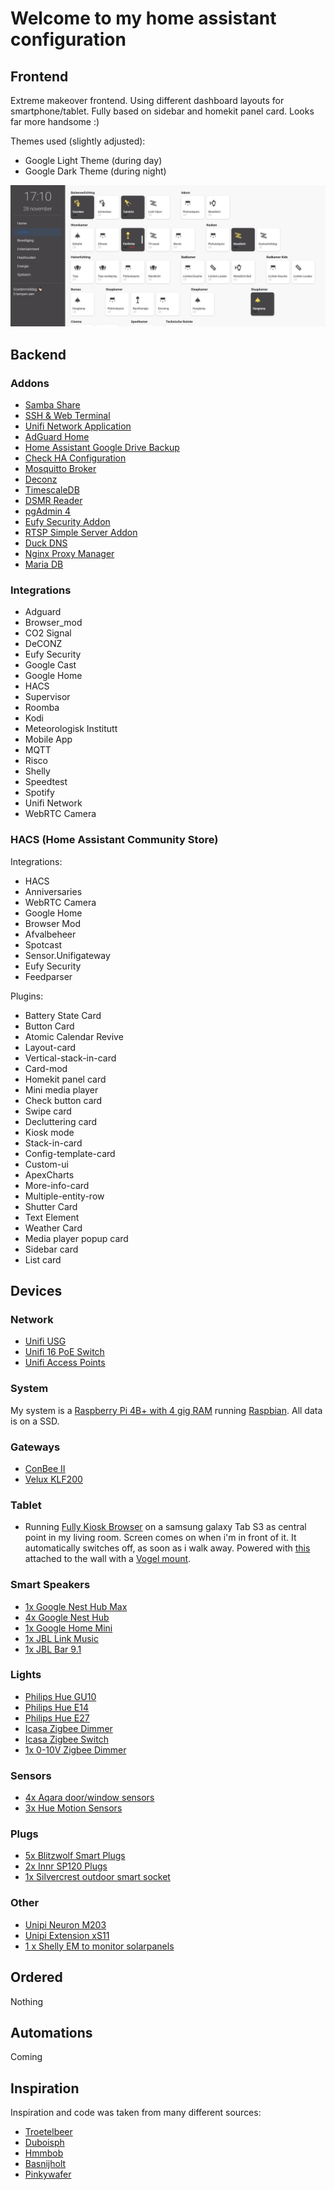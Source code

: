 # Welcome to my home assistant configuration #



## Frontend ##

Extreme makeover frontend. Using different dashboard layouts for smartphone/tablet.
Fully based on sidebar and homekit panel card. Looks far more handsome :)



Themes used (slightly adjusted):
- Google Light Theme (during day)
- Google Dark Theme (during night)

 

![](https://github.com/skank01/Home-Assistant/blob/master/images/Tabletview.JPG)


## Backend ##

### Addons ###
- [Samba Share](https://github.com/home-assistant/hassio-addons/tree/master/samba)
- [SSH & Web Terminal](https://github.com/home-assistant/hassio-addons/tree/master/ssh)
- [Unifi Network Application](https://github.com/hassio-addons/addon-unifi)
- [AdGuard Home](https://github.com/hassio-addons/addon-adguard-home)
- [Home Assistant Google Drive Backup](https://github.com/sabeechen/hassio-google-drive-backup)
- [Check HA Configuration](https://github.com/home-assistant/hassio-addons/tree/master/check_config)
- [Mosquitto Broker](https://github.com/home-assistant/hassio-addons/tree/master/mosquitto)
- [Deconz](https://github.com/home-assistant/hassio-addons/tree/master/deconz)
- [TimescaleDB](https://github.com/Expaso/hassos-addon-timescaledb)
- [DSMR Reader](https://github.com/sanderdw/hassio-addons)
- [pgAdmin 4](https://github.com/Expaso/hassos-addon-pgadmin4)
- [Eufy Security Addon](https://github.com/bropat/eufy-security-ws/tree/master/docker)
- [RTSP Simple Server Addon](http://192.168.99.3:8123/hassio)
- [Duck DNS](https://github.com/home-assistant/addons/tree/master/duckdns)
- [Nginx Proxy Manager](https://github.com/hassio-addons/addon-nginx-proxy-manager)
- [Maria DB](https://mariadb.com/)

### Integrations ###
- Adguard
- Browser_mod
- CO2 Signal
- DeCONZ
- Eufy Security
- Google Cast
- Google Home
- HACS
- Supervisor
- Roomba
- Kodi
- Meteorologisk Institutt
- Mobile App
- MQTT
- Risco
- Shelly
- Speedtest
- Spotify
- Unifi Network
- WebRTC Camera


### HACS (Home Assistant Community Store) ###

Integrations: 

- HACS
- Anniversaries
- WebRTC Camera
- Google Home
- Browser Mod
- Afvalbeheer
- Spotcast
- Sensor.Unifigateway
- Eufy Security
- Feedparser


Plugins:

- Battery State Card
- Button Card
- Atomic Calendar Revive
- Layout-card
- Vertical-stack-in-card
- Card-mod
- Homekit panel card
- Mini media player
- Check button card
- Swipe card
- Decluttering card
- Kiosk mode
- Stack-in-card
- Config-template-card
- Custom-ui
- ApexCharts
- More-info-card
- Multiple-entity-row
- Shutter Card
- Text Element
- Weather Card
- Media player popup card
- Sidebar card
- List card

## Devices ##

### Network ###
- [Unifi USG](https://www.ui.com/unifi-routing/usg/)
- [Unifi 16 PoE Switch](https://www.ui.com/unifi-switching/unifi-switch-16-150w/)
- [Unifi Access Points](https://www.ui.com/unifi/unifi-ap-ac-lite/)

### System ###
My system is a [Raspberry Pi 4B+ with 4 gig RAM](https://www.raspberrypi.org/products/raspberry-pi-4-model-b/) running [Raspbian](https://www.raspberrypi.org/downloads/raspbian/).
All data is on a SSD.


### Gateways ###
- [ConBee II](https://phoscon.de/en/conbee2)
- [Velux KLF200](https://www.velux.be/nl-be/producten/smart-home/integra-accessoires?consent=preferences,statistics,marketing&ref-original=https%3A%2F%2Fwww.google.com%2F)

### Tablet ###

- Running [Fully Kiosk Browser](https://www.fully-kiosk.com/) on a samsung galaxy Tab S3 as central point in my living room. Screen comes on when i'm in front of it. It automatically switches off, as soon as i walk away. Powered with [this](https://www.robbshop.nl/scharge-oplader-voor-inbouwdoos-met-usb-c-12w-aansluiting-voor-ipad-pro?sqr=scharge%20usb&) attached to the wall with a  [Vogel mount](https://www.vogels.com/nl-be/c/tms-1010-muurpakket-voor-tablets).

### Smart Speakers ###
- [1x Google Nest Hub Max](https://store.google.com/us/product/google_nest_hub_max?hl=en-US)
- [4x Google Nest Hub](https://store.google.com/be/product/google_nest_hub?hl=nl-BE)
- [1x Google Home Mini](https://store.google.com/be/product/google_nest_mini?hl=nl-BE)
- [1x JBL Link Music](https://be.jbl.com/smart-speaker/LINK+MUSIC.html?dwvar_LINK%20MUSIC_color=Brown-EMEA-Current&cgid=smart-speaker#start=1)
- [1x JBL Bar 9.1](https://be.jbl.com/soundbars/JBL+BAR+9.1+TWS-.html?dwvar_JBL%20BAR%209.1%20TWS-_color=Black-EMEA-Current&cgid=Soundbars#start=1)


### Lights ###
- [Philips Hue GU10](https://www2.meethue.com/nl-be/p/hue-white-ambiance-2-pack-gu10/8718699629298)
- [Philips Hue E14](https://www2.meethue.com/nl-be/p/hue-white-ambiance-losse-kaarslamp-e14-duopak/8718696695265)
- [Philips Hue E27](https://www2.meethue.com/nl-be/p/hue-white-1-pack-e27/8718696785317)
- [Icasa Zigbee Dimmer](https://www.beaumotica.nl/icasa-iczb-iw11d-ac-dimmer-7061257407014)
- [Icasa Zigbee Switch](https://www.beaumotica.nl/icasa-iczb-iw11sw-ac-switch-7104389273352)
- [1x 0-10V Zigbee Dimmer](https://nl.aliexpress.com/item/10000015907761.html?spm=a2g0s.9042311.0.0.5e474c4dpS99hs)



### Sensors ###
- [4x Aqara door/window sensors](https://www.xiaomiproducts.nl/xiaomi-aqara-deur-en-raam-sensor-104834619.html)
- [3x Hue Motion Sensors](https://www.philips-hue.com/nl-be/p/hue-bewegingssensor/8718696743171)

### Plugs ###
- [5x Blitzwolf Smart Plugs](https://m.blitzwolf.com/ZigBee-3.0-Smart-Socket-EU-p-518.html)
- [2x Innr SP120 Plugs](https://www.beaumotica.nl/innr-smart-plug-aan-uit-schakelaar-doorsteek-stekker)
- [1x Silvercrest outdoor smart socket](https://evergreenproductinfo.com/2021/09/28/silvercrest-garden-spike-with-2-zigbee-smart-home-socketsfunctions-control-with-lidl-home-appwireless-connection-protocol-zigbee-3-0-output-16-a-230-v-3680-w-max/)


### Other ###
- [Unipi Neuron M203](https://www.unipi.technology/unipi-neuron-m203-p97)
- [Unipi Extension xS11](https://www.unipi.technology/unipi-extension-xs11-p336?categoryId=40)
- [1 x Shelly EM to monitor solarpanels](https://shelly.cloud/products/shelly-em-smart-home-automation-device/)


## Ordered ##

Nothing


## Automations ##

Coming




## Inspiration ##

Inspiration and code was taken from many different sources:

- [Troetelbeer](https://github.com/ddhatablet/hass-config)
- [Duboisph](https://github.com/duboisph/home-assistant-config)
- [Hmmbob](https://github.com/hmmbob/HomeAssistantConfig)
- [Basnijholt](https://github.com/basnijholt/home-assistant-config)
- [Pinkywafer](https://github.com/pinkywafer/Home-Assistant_Config)